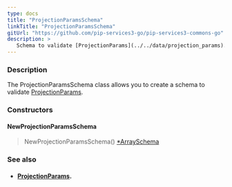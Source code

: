 ```yaml
---
type: docs
title: "ProjectionParamsSchema"
linkTitle: "ProjectionParamsSchema"
gitUrl: "https://github.com/pip-services3-go/pip-services3-commons-go"
description: >
   Schema to validate [ProjectionParams](../../data/projection_params).
---
```


### Description

The ProjectionParamsSchema class allows you to create a schema to validate [ProjectionParams](../../data/projection_params).

### Constructors

#### NewProjectionParamsSchema
> NewProjectionParamsSchema() [*ArraySchema](../array_schema)

### See also
- #### [ProjectionParams](../../data/projection_params).
